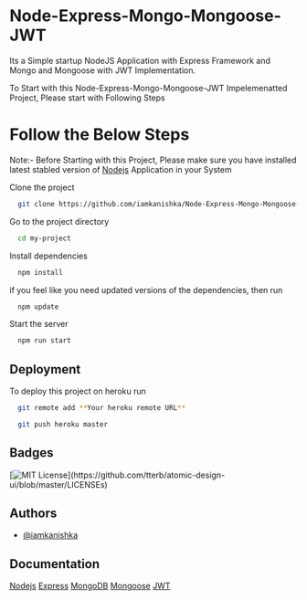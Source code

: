 
# Node-Express-Mongo-Mongoose-JWT

Its a Simple startup NodeJS Application with Express Framework and Mongo and Mongoose with JWT Implementation.

To Start with this  Node-Express-Mongo-Mongoose-JWT Impelemenatted Project, Please start with Following Steps


# Follow the Below Steps

Note:- Before Starting with this Project, Please make sure you have installed latest stabled version of [Nodejs](https://nodejs.org/en/) Application in your System 



Clone the project

```bash
  git clone https://github.com/iamkanishka/Node-Express-Mongo-Mongoose-JWT.git
```

Go to the project directory

```bash
  cd my-project
```

Install dependencies

```bash
  npm install
```
if you feel like you need updated versions of the dependencies, then run
```bash
  npm update
```


Start the server

```bash
  npm run start
```


## Deployment

To deploy this project on heroku  run

```bash
  git remote add **Your heroku remote URL**
```

```bash
  git push heroku master
```


## Badges



[![MIT License](https://img.shields.io/apm/l/atomic-design-ui.svg?)](https://github.com/tterb/atomic-design-ui/blob/master/LICENSEs)

## Authors

- [@iamkanishka](https://github.com/iamkanishka)


## Documentation

[Nodejs](https://nodejs.org/en/)
[Express](https://expressjs.com/)
[MongoDB](https://docs.mongodb.com/)
[Mongoose](https://mongoosejs.com/)
[JWT](https://jwt.io/introduction)
